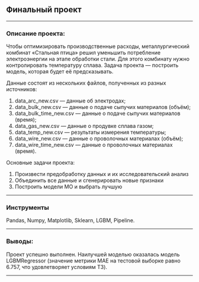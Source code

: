 ## Финальный проект
---
### Описание проекта:
Чтобы оптимизировать производственные расходы, металлургический комбинат «Стальная птица» решил уменьшить потребление электроэнергии на этапе обработки стали. Для этого комбинату нужно контролировать температуру сплава. Задача проекта — построить модель, которая будет её предсказывать.

Данные состоят из нескольких файлов, полученных из разных источников:
1. data_arc_new.csv — данные об электродах;
2. data_bulk_new.csv — данные о подаче сыпучих материалов (объём);
3. data_bulk_time_new.csv — данные о подаче сыпучих материалов (время);
4. data_gas_new.csv — данные о продувке сплава газом;
5. data_temp_new.csv — результаты измерения температуры;
6. data_wire_new.csv — данные о проволочных материалах (объём);
7. data_wire_time_new.csv — данные о проволочных материалах (время).

Основные задачи проекта: 
1. Произвести предобработку данных и их исследовательский анализ
2. Объединить все данные и сгенерировать новые признаки
3. Построить модели МО и выбрать лучшую

---
### Инструменты

Pandas, Numpy, Matplotlib, Sklearn, LGBM, Pipeline.

---
### Выводы:

Проект успешно выполнен. Наилучшей моделью оказалась модель LGBMRegressor (значение метрики MAE на тестовой выборке равно  6.757, что удовлетворяет условиям ТЗ).


---